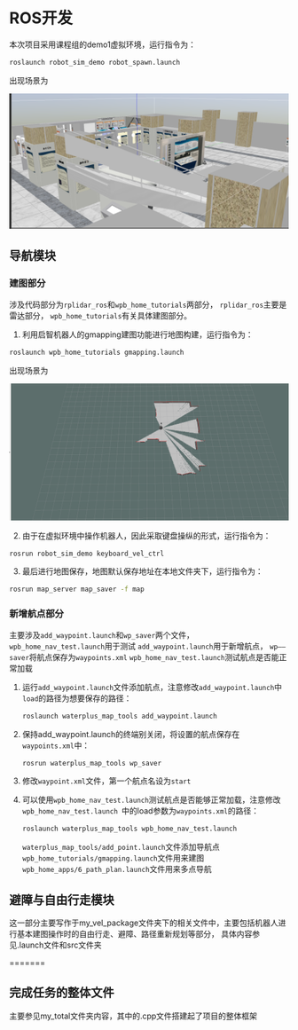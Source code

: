 ﻿# ROS开发

本次项目采用课程组的demo1虚拟环境，运行指令为：

```bash
roslaunch robot_sim_demo robot_spawn.launch
```

出现场景为

![场景图](.\Image\场景图.png)

## 导航模块

### 建图部分

涉及代码部分为`rplidar_ros`和`wpb_home_tutorials`两部分，
`rplidar_ros`主要是雷达部分，
`wpb_home_tutorials`有关具体建图部分。

1. 利用启智机器人的gmapping建图功能进行地图构建，运行指令为：

```bash
roslaunch wpb_home_tutorials gmapping.launch
```

出现场景为

![建图](.\Image\建图.png)

2. 由于在虚拟环境中操作机器人，因此采取键盘操纵的形式，运行指令为：

```bash
rosrun robot_sim_demo keyboard_vel_ctrl
```

3. 最后进行地图保存，地图默认保存地址在本地文件夹下，运行指令为：

```bash
rosrun map_server map_saver -f map
```

 ### 新增航点部分

主要涉及`add_waypoint.launch`和`wp_saver`两个文件，`wpb_home_nav_test.launch`用于测试
`add_waypoint.launch`用于新增航点，
`wp——saver`将航点保存为`waypoints.xml`
`wpb_home_nav_test.launch`测试航点是否能正常加载

1. 运行`add_waypoint.launch`文件添加航点，注意修改`add_waypoint.launch`中`load`的路径为想要保存的路径：

   ```bash
   roslaunch waterplus_map_tools add_waypoint.launch
   ```

2. 保持add_waypoint.launch的终端别关闭，将设置的航点保存在`waypoints.xml`中：

   ```bash
   rosrun waterplus_map_tools wp_saver
   ```

3. 修改`waypoint.xml`文件，第一个航点名设为`start`

4. 可以使用`wpb_home_nav_test.launch`测试航点是否能够正常加载，注意修改`wpb_home_nav_test.launch `中的load参数为`waypoints.xml`的路径：

   ```bash
   roslaunch waterplus_map_tools wpb_home_nav_test.launch
   ```
   
   `waterplus_map_tools/add_point.launch`文件添加导航点
   `wpb_home_tutorials/gmapping.launch`文件用来建图
   `wpb_home_apps/6_path_plan.launch`文件用来多点导航



## 避障与自由行走模块

这一部分主要写作于my_vel_package文件夹下的相关文件中，主要包括机器人进行基本建图操作时的自由行走、避障、路径重新规划等部分，
具体内容参见.launch文件和src文件夹


=======
## 完成任务的整体文件

主要参见my_total文件夹内容，其中的.cpp文件搭建起了项目的整体框架





